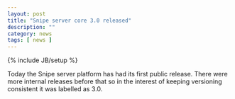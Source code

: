 ```yaml
---
layout: post
title: "Snipe server core 3.0 released"
description: ""
category: news
tags: [ news ]
---
```

{% include JB/setup %}

Today the Snipe server platform has had its first public release. There were more internal releases before that so in the interest of keeping versioning consistent it was labelled as 3.0.
